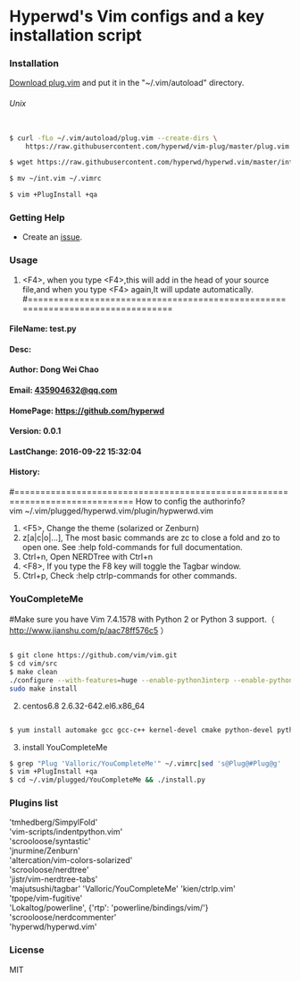 # Hyperwd's Vim configs and a key installation script                                                                

### Installation

[Download plug.vim](https://raw.githubusercontent.com/hyperwd/vim-plug/master/plug.vim)
and put it in the "~/.vim/autoload" directory.

###### Unix

```sh

$ curl -fLo ~/.vim/autoload/plug.vim --create-dirs \
    https://raw.githubusercontent.com/hyperwd/vim-plug/master/plug.vim

$ wget https://raw.githubusercontent.com/hyperwd/hyperwd.vim/master/int.vim -O ~/int.vim

$ mv ~/int.vim ~/.vimrc

$ vim +PlugInstall +qa


```

### Getting Help

- Create an [issue](https://github.com/hyperwd/hyperwd.vim/issues/new).

### Usage

1.  \<F4\>,    when you type \<F4\>,this will add in the head of your source file,and
   when you type \<F4\> again,It will update automatically.
 #===============================================================================
 ####     FileName: test.py                                                          
 ####         Desc:                                                               
 ####       Author: Dong Wei Chao                                                 
 ####        Email: 435904632@qq.com                                              
 ####     HomePage: https://github.com/hyperwd                                    
 ####      Version: 0.0.1                                                         
 ####   LastChange: 2016-09-22 15:32:04                                           
 ####      History:                                                               
 #=============================================================================
 How to config the authorinfo?<br>
    vim ~/.vim/plugged/hyperwd.vim/plugin/hypwerwd.vim
1.  \<F5\>,     Change the theme (solarized or Zenburn)
1.  z[a|c|o|...],    The most basic commands are zc to close a fold and zo to open one. See
   :help fold-commands for full documentation.
1.  Ctrl+n,  Open NERDTree with Ctrl+n
1.  \<F8\>,    If you type the F8 key will toggle the Tagbar window.
1.  Ctrl+p,   Check :help ctrlp-commands for other commands.



### YouCompleteMe
#Make sure you have Vim 7.4.1578 with Python 2 or Python 3 support.（ http://www.jianshu.com/p/aac78ff576c5 ）
```sh

$ git clone https://github.com/vim/vim.git
$ cd vim/src
$ make clean
./configure --with-features=huge --enable-python3interp --enable-pythoninterp --with-python-config-dir=/usr/lib/python2.7/config-x86_64-linux-gnu/ --enable-rubyinterp --enable-luainterp --enable-perlinterp --with-python-config-dir=/usr/lib/python2.7/config-x86_64-linux-gnu/ --enable-multibyte --enable-cscope      --prefix=/usr/local/vim/
sudo make install

```

2. centos6.8    2.6.32-642.el6.x86_64
```sh

$ yum install automake gcc gcc-c++ kernel-devel cmake python-devel python3-devel

```
3. install YouCompleteMe
```sh
$ grep "Plug 'Valloric/YouCompleteMe'" ~/.vimrc|sed 's@Plug@#Plug@g'
$ vim +PlugInstall +qa
$ cd ~/.vim/plugged/YouCompleteMe && ./install.py

```

### Plugins list

   'tmhedberg/SimpylFold'                                  
   'vim-scripts/indentpython.vim'                          
   'scrooloose/syntastic'                                  
   'jnurmine/Zenburn'                                      
   'altercation/vim-colors-solarized'                      
   'scrooloose/nerdtree'                                   
   'jistr/vim-nerdtree-tabs'                               
   'majutsushi/tagbar'
   'Valloric/YouCompleteMe'
   'kien/ctrlp.vim'                                        
   'tpope/vim-fugitive'                                    
   'Lokaltog/powerline', \{'rtp': 'powerline/bindings/vim/'\}
   'scrooloose/nerdcommenter'                              
   'hyperwd/hyperwd.vim'                                   

### License

MIT

